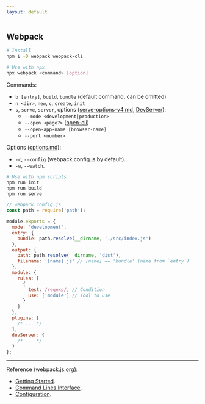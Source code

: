 ```yaml
---
layout: default
---
```

## Webpack

```bash
# Install
npm i -D webpack webpack-cli
```

```bash
# Use with npx
npx webpack <command> [option]
```

Commands:

- `b [entry]`, `build`, `bundle` (default command, can be omitted)
- `n <dir>`, `new`, `c`, `create`, `init`
- `s`, `serve`, `server`, options ([serve-options-v4.md](https://github.com/webpack/webpack-cli/blob/master/SERVE-OPTIONS-v4.md), [DevServer](https://webpack.js.org/configuration/dev-server/)):
  - `--mode <development|production>`
  - `--open <page?>` ([open-cli](https://github.com/sindresorhus/open-cli))
  - `--open-app-name [browser-name]`
  - `--port <number>`

Options ([options.md](https://github.com/webpack/webpack-cli/blob/master/OPTIONS.md)):

- `-c`, `--config` (webpack.config.js by default).
- `-w`, `--watch`.

```bash
# Use with npm scripts
npm run init
npm run build
npm run serve
```

```javascript
// webpack.config.js
const path = require('path');

module.exports = {
  mode: 'development',
  entry: {
    bundle: path.resolve(__dirname, './src/index.js')
  },
  output: {
    path: path.resolve(__dirname, 'dist'),
    filename: '[name].js' // [name] == 'bundle' (name from `entry`)
  },
  module: {
    rules: [
      {
        test: /regexp/, // Condition
        use: ['module'] // Tool to use
      }
    ]
  },
  plugins: [
    /* ... */
  ],
  devServer: {
    /* ... */
  }
};
```

----

Reference (webpack.js.org):

- [Getting Started](https://webpack.js.org/guides/getting-started/).
- [Command Lines Interface](https://webpack.js.org/api/cli/).
- [Configuration](https://webpack.js.org/configuration/).
